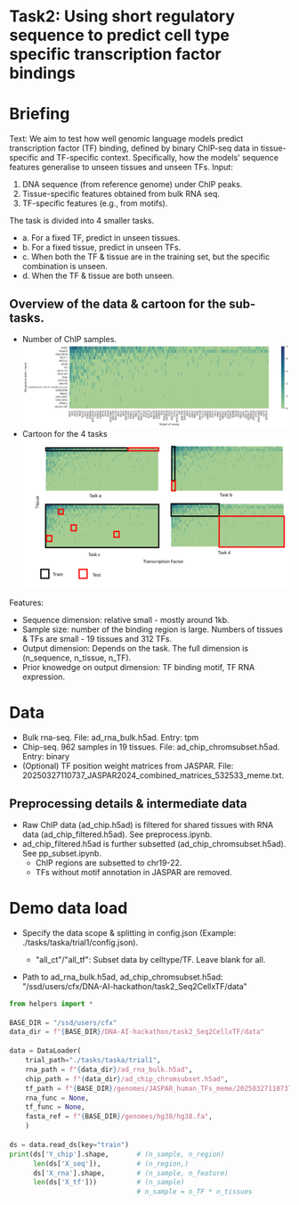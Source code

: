 # Task2: Using short regulatory sequence to predict cell type specific transcription factor bindings

# Briefing

Text:
We aim to test how well genomic language models predict transcription factor (TF) binding, defined by binary ChIP-seq data in tissue-specific and TF-specific context. Specifically, how the models' sequence features generalise to unseen tissues and unseen TFs. Input: 
1. DNA sequence (from reference genome) under ChIP peaks.
2. Tissue-specific features obtained from bulk RNA seq.
3. TF-specific features (e.g., from motifs).

The task is divided into 4 smaller tasks. 
- a. For a fixed TF, predict in unseen tissues. 
- b. For a fixed tissue, predict in unseen TFs.
- c. When both the TF & tissue are in the training set, but the specific combination is unseen. 
- d. When the TF & tissue are both unseen. 

## Overview of the data & cartoon for the sub-tasks.
* Number of ChIP samples. 
![Alt text](./data/figs/ct_tf_counts.svg?raw=true "Distribution of ChIP samples compiled from ENCODE")
* Cartoon for the 4 tasks
![Alt text](./data/figs/cartoon.png?raw=true "task2") 



Features:
- Sequence dimension: relative small - mostly around 1kb.
- Sample size: number of the binding region is large. Numbers of tissues & TFs are small - 19 tissues and 312 TFs.
- Output dimension: Depends on the task. The full dimension is (n_sequence, n_tissue, n_TF).
- Prior knowedge on output dimension: TF binding motif, TF RNA expression.


# Data
- Bulk rna-seq. File: ad_rna_bulk.h5ad. Entry: tpm
- Chip-seq. 962 samples in 19 tissues. File: ad_chip_chromsubset.h5ad. Entry: binary
- (Optional) TF position weight matrices from JASPAR. File: 20250327110737_JASPAR2024_combined_matrices_532533_meme.txt. 

## Preprocessing details & intermediate data
- Raw ChIP data (ad_chip.h5ad) is filtered for shared tissues with RNA data (ad_chip_filtered.h5ad). See preprocess.ipynb.
- ad_chip_filtered.h5ad is further subsetted (ad_chip_chromsubset.h5ad). See pp_subset.ipynb. 
    - ChIP regions are subsetted to chr19-22.
    - TFs without motif annotation in JASPAR are removed. 


# Demo data load
* Specify the data scope & splitting in config.json (Example: ./tasks/taska/trial1/config.json).
    * "all_ct"/"all_tf": Subset data by celltype/TF. Leave blank for all. 

* Path to ad_rna_bulk.h5ad, ad_chip_chromsubset.h5ad: "/ssd/users/cfx/DNA-AI-hackathon/task2_Seq2CellxTF/data"

```python
from helpers import * 

BASE_DIR = "/ssd/users/cfx"
data_dir = f"{BASE_DIR}/DNA-AI-hackathon/task2_Seq2CellxTF/data" 

data = DataLoader(
    trial_path="./tasks/taska/trial1",
    rna_path = f"{data_dir}/ad_rna_bulk.h5ad",
    chip_path = f"{data_dir}/ad_chip_chromsubset.h5ad",
    tf_path = f"{BASE_DIR}/genomes/JASPAR_human_TFs_meme/20250327110737_JASPAR2024_combined_matrices_532533_meme.txt",
    rna_func = None,
    tf_func = None,
    fasta_ref = f"{BASE_DIR}/genomes/hg38/hg38.fa",
    )

ds = data.read_ds(key="train")
print(ds['Y_chip'].shape,       # (n_sample, n_region)
      len(ds['X_seq']),         # (n_region,)
      ds['X_rna'].shape,        # (n_sample, n_feature)
      len(ds['X_tf']))          # (n_sample)
                                # n_sample = n_TF * n_tissues 
```

